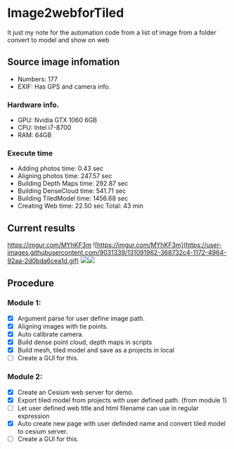 # Image2webforTiled
It just my note for the automation code from a list of image from a folder convert to model and show on web


## Source image infomation
* Numbers: 177
* EXIF: Has GPS and camera info.
### Hardware info.
* GPU: Nvidia GTX 1060 6GB
* CPU: Intel i7-8700
* RAM: 64GB

### Execute time
* Adding photos time: 0.43 sec
* Aligning photos time: 247.57 sec
* Building Depth Maps time: 292.87 sec
* Building DenseCloud time: 541.71 sec
* Building TiledModel time: 1456.68 sec
* Creating Web time: 22.50 sec
Total: 43 min
## Current results
https://imgur.com/MYhKF3m
![https://imgur.com/MYhKF3m](https://user-images.githubusercontent.com/9031339/131091962-368732c4-1172-4964-92aa-2d0bda6cea1d.gif)
![](https://i.imgur.com/KZRcqvI.jpg)![](https://i.imgur.com/kJF3jEH.jpg)


## Procedure
### Module 1:
- [x] Argument parse for user define image path.
- [x] Aligning images with tie points.
- [x] Auto calibrate camera.
- [x] Build dense point cloud, depth maps in scripts
- [x] Build mesh, tiled model and save as a projects in local
- [ ] Create a GUI for this.

### Module 2:
- [x] Create an Cesium web server for demo.
- [x] Export tiled model from projects with user defined path. (from  module 1)
- [ ] Let user defined web title and html filename can use in regular expression
- [x] Auto create new page with user definded name and convert tiled model to cesium server.
- [ ] Create a GUI for this.
